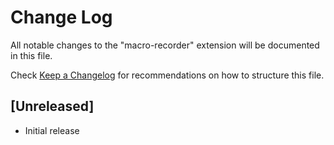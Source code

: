 # Change Log
All notable changes to the "macro-recorder" extension will be documented in this file.

Check [Keep a Changelog](http://keepachangelog.com/) for recommendations on how to structure this file.

## [Unreleased]
- Initial release